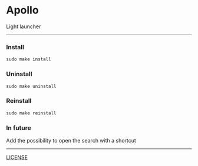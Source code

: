 # Apollo
Light launcher

***

### Install
`sudo make install`

### Uninstall
`sudo make uninstall`

### Reinstall
`sudo make reinstall`

### In future
Add the possibility to open the search with a shortcut

***

[LICENSE](LICENSE)